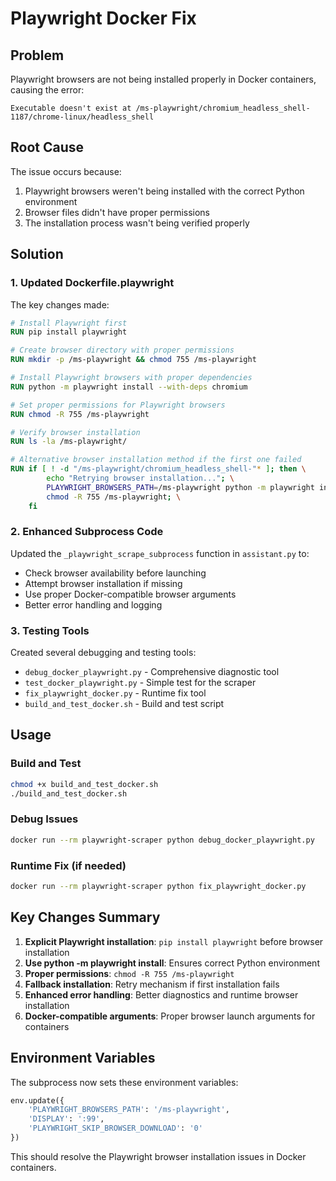 # Playwright Docker Fix

## Problem
Playwright browsers are not being installed properly in Docker containers, causing the error:
```
Executable doesn't exist at /ms-playwright/chromium_headless_shell-1187/chrome-linux/headless_shell
```

## Root Cause
The issue occurs because:
1. Playwright browsers weren't being installed with the correct Python environment
2. Browser files didn't have proper permissions
3. The installation process wasn't being verified properly

## Solution

### 1. Updated Dockerfile.playwright
The key changes made:

```dockerfile
# Install Playwright first
RUN pip install playwright

# Create browser directory with proper permissions
RUN mkdir -p /ms-playwright && chmod 755 /ms-playwright

# Install Playwright browsers with proper dependencies
RUN python -m playwright install --with-deps chromium

# Set proper permissions for Playwright browsers
RUN chmod -R 755 /ms-playwright

# Verify browser installation
RUN ls -la /ms-playwright/

# Alternative browser installation method if the first one failed
RUN if [ ! -d "/ms-playwright/chromium_headless_shell-"* ]; then \
        echo "Retrying browser installation..."; \
        PLAYWRIGHT_BROWSERS_PATH=/ms-playwright python -m playwright install chromium; \
        chmod -R 755 /ms-playwright; \
    fi
```

### 2. Enhanced Subprocess Code
Updated the `_playwright_scrape_subprocess` function in `assistant.py` to:
- Check browser availability before launching
- Attempt browser installation if missing
- Use proper Docker-compatible browser arguments
- Better error handling and logging

### 3. Testing Tools
Created several debugging and testing tools:

- `debug_docker_playwright.py` - Comprehensive diagnostic tool
- `test_docker_playwright.py` - Simple test for the scraper
- `fix_playwright_docker.py` - Runtime fix tool
- `build_and_test_docker.sh` - Build and test script

## Usage

### Build and Test
```bash
chmod +x build_and_test_docker.sh
./build_and_test_docker.sh
```

### Debug Issues
```bash
docker run --rm playwright-scraper python debug_docker_playwright.py
```

### Runtime Fix (if needed)
```bash
docker run --rm playwright-scraper python fix_playwright_docker.py
```

## Key Changes Summary

1. **Explicit Playwright installation**: `pip install playwright` before browser installation
2. **Use python -m playwright install**: Ensures correct Python environment
3. **Proper permissions**: `chmod -R 755 /ms-playwright`
4. **Fallback installation**: Retry mechanism if first installation fails
5. **Enhanced error handling**: Better diagnostics and runtime browser installation
6. **Docker-compatible arguments**: Proper browser launch arguments for containers

## Environment Variables
The subprocess now sets these environment variables:
```python
env.update({
    'PLAYWRIGHT_BROWSERS_PATH': '/ms-playwright',
    'DISPLAY': ':99',
    'PLAYWRIGHT_SKIP_BROWSER_DOWNLOAD': '0'
})
```

This should resolve the Playwright browser installation issues in Docker containers.